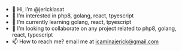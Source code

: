 - 👋 Hi, I’m @jericklasat
- 👀 I’m interested in php8, golang, react, tpyescript
- 🌱 I’m currently learning golang, react, tpyescript
- 💞️ I’m looking to collaborate on any project related to php8, golang, react, typescript
- 📫 How to reach me? email me at icaminajerick@gmail.com

<!---
jericklasat/jericklasat is a ✨ special ✨ repository because its `README.md` (this file) appears on your GitHub profile.
You can click the Preview link to take a look at your changes.
--->
